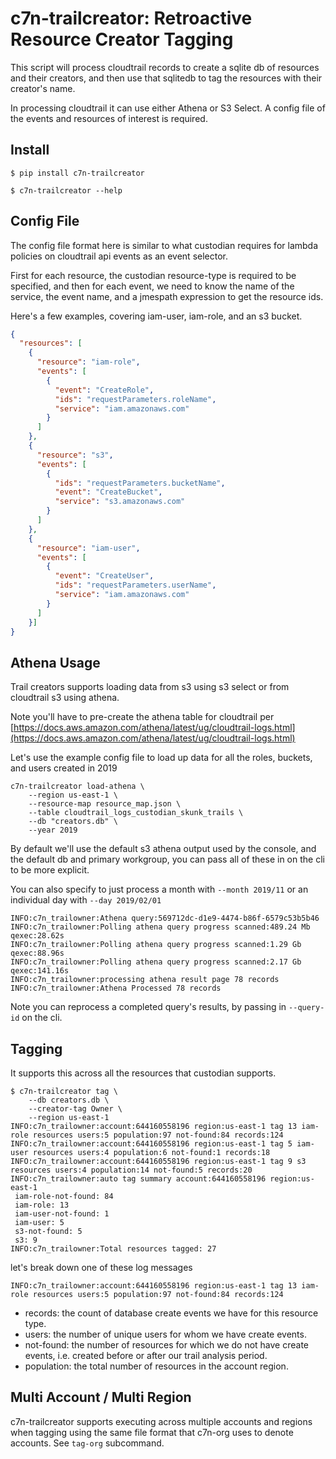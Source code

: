 # c7n-trailcreator:  Retroactive Resource Creator Tagging

This script will process cloudtrail records to create a sqlite db of
resources and their creators, and then use that sqlitedb to tag
the resources with their creator's name.

In processing cloudtrail it can use either Athena or S3 Select. A
config file of the events and resources of interest is required.

## Install

```shell
$ pip install c7n-trailcreator

$ c7n-trailcreator --help
```

## Config File

The config file format here is similar to what custodian requires
for lambda policies on cloudtrail api events as an event selector.

First for each resource, the custodian resource-type is required
to be specified, and then for each event, we need to know the
name of the service, the event name, and a jmespath expression
to get the resource ids.

Here's a few examples, covering iam-user, iam-role, and an s3 bucket.


```json
{
  "resources": [
    {
      "resource": "iam-role",
      "events": [
        {
          "event": "CreateRole",
          "ids": "requestParameters.roleName",
          "service": "iam.amazonaws.com"
        }
      ]
    },
    {
      "resource": "s3",
      "events": [
        {
          "ids": "requestParameters.bucketName",
          "event": "CreateBucket",
          "service": "s3.amazonaws.com"
        }
      ]
    },
    {
      "resource": "iam-user",
      "events": [
        {
          "event": "CreateUser",
          "ids": "requestParameters.userName",
          "service": "iam.amazonaws.com"
        }
      ]
    }]
}
```

## Athena Usage

Trail creators supports loading data from s3 using s3 select or from cloudtrail s3 using athena.

Note you'll have to pre-create the athena table for cloudtrail per
[https://docs.aws.amazon.com/athena/latest/ug/cloudtrail-logs.html](https://docs.aws.amazon.com/athena/latest/ug/cloudtrail-logs.html)

Let's use the example config file to load up data for all the roles, buckets, and users created in 2019

```
c7n-trailcreator load-athena \
    --region us-east-1 \
	--resource-map resource_map.json \
	--table cloudtrail_logs_custodian_skunk_trails \
	--db "creators.db" \
	--year 2019
```

By default we'll use the default s3 athena output used by the console,
and the default db and primary workgroup, you can pass all of these in
on the cli to be more explicit.

You can also specify to just process a month with `--month 2019/11` or
an individual day with `--day 2019/02/01`

```
INFO:c7n_trailowner:Athena query:569712dc-d1e9-4474-b86f-6579c53b5b46
INFO:c7n_trailowner:Polling athena query progress scanned:489.24 Mb qexec:28.62s
INFO:c7n_trailowner:Polling athena query progress scanned:1.29 Gb qexec:88.96s
INFO:c7n_trailowner:Polling athena query progress scanned:2.17 Gb qexec:141.16s
INFO:c7n_trailowner:processing athena result page 78 records
INFO:c7n_trailowner:Athena Processed 78 records
```

Note you can reprocess a completed query's results, by passing in `--query-id` on the cli.

## Tagging

It supports this across all the resources that custodian supports.

```
$ c7n-trailcreator tag \
	--db creators.db \
	--creator-tag Owner \
	--region us-east-1
INFO:c7n_trailowner:account:644160558196 region:us-east-1 tag 13 iam-role resources users:5 population:97 not-found:84 records:124
INFO:c7n_trailowner:account:644160558196 region:us-east-1 tag 5 iam-user resources users:4 population:6 not-found:1 records:18
INFO:c7n_trailowner:account:644160558196 region:us-east-1 tag 9 s3 resources users:4 population:14 not-found:5 records:20
INFO:c7n_trailowner:auto tag summary account:644160558196 region:us-east-1
 iam-role-not-found: 84
 iam-role: 13
 iam-user-not-found: 1
 iam-user: 5
 s3-not-found: 5
 s3: 9
INFO:c7n_trailowner:Total resources tagged: 27
```

let's break down one of these log messages

```
INFO:c7n_trailowner:account:644160558196 region:us-east-1 tag 13 iam-role resources users:5 population:97 not-found:84 records:124
```

- records: the count of database create events we have for this resource type.
- users: the number of unique users for whom we have create events.
- not-found: the number of resources for which we do not have create events, i.e. created before or after our trail analysis period.
- population: the total number of resources in the account region.

## Multi Account / Multi Region

c7n-trailcreator supports executing across multiple accounts and regions when tagging
using the same file format that c7n-org uses to denote accounts. See `tag-org` subcommand.

